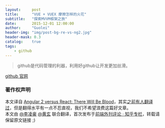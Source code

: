 ```yaml
---
layout:     post
title:      "VUE + VUEX 摩擦怎样的火花"
subtitle:   "探索MVVM框架之旅"
date:       2015-12-01 12:00:00
author:     "Guolei"
header-img: "img/post-bg-re-vs-ng2.jpg"
header-mask: 0.3
catalog:    true
tags:
    - github
---
```


>github是代码管理的利器，利用好github让开发更加丝滑。

[github 官网](https://github.com/) 

### 著作权声明

本文译自 [Angular 2 versus React: There Will Be Blood](https://medium.freecodecamp.com/angular-2-versus-react-there-will-be-blood-66595faafd51#.v4y4euy1r)，其实[之前有人翻译过](http://www.w3ctech.com/topic/1675?from=timeline&isappinstalled=0)，但是翻得水平有一点不忍直视，我们不希望浪费这篇好文章。  
本文由 [@李凌豪](https://www.zhihu.com/people/li-ling-hao) [@黄玄](https://www.zhihu.com/people/huxpro) 联合翻译，首次发布于[前端外刊评论 · 知乎专栏](http://zhuanlan.zhihu.com/FrontendMagazine)，转载请保留原文链接 ;)

